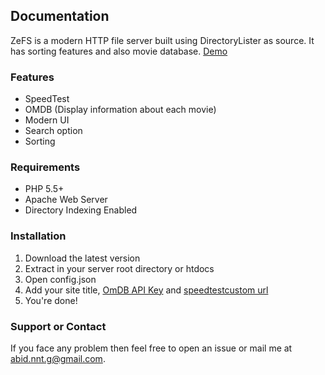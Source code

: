 ## Documentation

ZeFS is a modern HTTP file server built using DirectoryLister as source. It has sorting features and also movie database.
[Demo](http://abidportfolio.ezyro.com/zefs)

### Features

- SpeedTest
- OMDB (Display information about each movie)
- Modern UI
- Search option
- Sorting

### Requirements

- PHP 5.5+
- Apache Web Server
- Directory Indexing Enabled

### Installation

1. Download the latest version
2. Extract in your server root directory or htdocs
3. Open config.json
4. Add your site title, [OmDB API Key](http://www.omdbapi.com/apikey.aspx) and [speedtestcustom url](https://account.speedtestcustom.com)
5. You're done!

### Support or Contact

If you face any problem then feel free to open an issue or mail me at abid.nnt.g@gmail.com.
